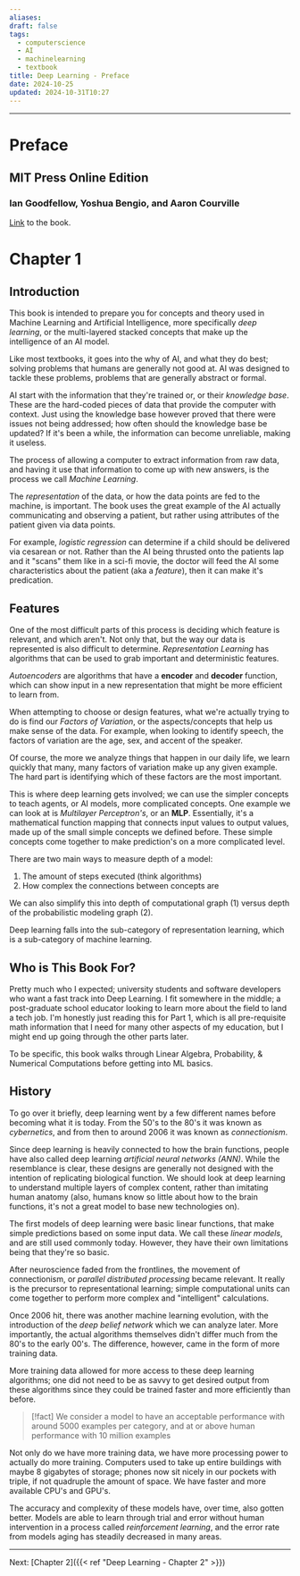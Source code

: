 ```yaml
---
aliases: 
draft: false
tags:
  - computerscience
  - AI
  - machinelearning
  - textbook
title: Deep Learning - Preface
date: 2024-10-25
updated: 2024-10-31T10:27
---
```


-------------------------------------------------------------------------------

# Preface
## MIT Press Online Edition

### Ian Goodfellow, Yoshua Bengio, and Aaron Courville

[Link](https://www.deeplearningbook.org/) to the book.


# Chapter 1

## Introduction

This book is intended to prepare you for concepts and theory used in Machine Learning and Artificial Intelligence, more specifically *deep learning*, or the multi-layered stacked concepts that make up the intelligence of an AI model. 

Like most textbooks, it goes into the why of AI, and what they do best; solving problems that humans are generally not good at. AI was designed to tackle these problems, problems that are generally abstract or formal.

AI start with the information that they're trained or, or their *knowledge base*. These are the hard-coded pieces of data that provide the computer with context. Just using the knowledge base however proved that there were issues not being addressed; how often should the knowledge base be updated? If it's been a while, the information can become unreliable, making it useless.

The process of allowing a computer to extract information from raw data, and having it use that information to come up with new answers, is the process we call *Machine Learning*.

The *representation* of the data, or how the data points are fed to the machine, is important. The book uses the great example of the AI actually communicating and observing a patient, but rather using attributes of the patient given via data points.

For example, *logistic regression* can determine if a child should be delivered via cesarean or not. Rather than the AI being thrusted onto the patients lap and it "scans" them like in a sci-fi movie, the doctor will feed the AI some characteristics about the patient (aka a *feature*), then it can make it's predication.


## Features

One of the most difficult parts of this process is deciding which feature is relevant, and which aren't. Not only that, but the way our data is represented is also difficult to determine. *Representation Learning* has algorithms that can be used to grab important and deterministic features.

*Autoencoders* are algorithms that have a **encoder** and **decoder** function, which can show input in a new representation that might be more efficient to learn from.

When attempting to choose or design features, what we're actually trying to do is find our *Factors of Variation*, or the aspects/concepts that help us make sense of the data. For example, when looking to identify speech, the factors of variation are the age, sex, and accent of the speaker. 

Of course, the more we analyze things that happen in our daily life, we learn quickly that many, many factors of variation make up any given example. The hard part is identifying which of these factors are the most important. 

This is where deep learning gets involved; we can use the simpler concepts to teach agents, or AI models, more complicated concepts. One example we can look at is *Multilayer Perceptron's*, or an **MLP**. Essentially, it's a mathematical function mapping that connects input values to output values, made up of the small simple concepts we defined before. These simple concepts come together to make prediction's on a more complicated level. 

There are two main ways to measure depth of a model:

1. The amount of steps executed (think algorithms)
2. How complex the connections between concepts are

We can also simplify this into depth of computational graph (1) versus depth of the probabilistic modeling graph (2).

Deep learning falls into the sub-category of representation learning, which is a sub-category of machine learning.


## Who is This Book For?

Pretty much who I expected; university students and software developers who want a fast track into Deep Learning. I fit somewhere in the middle; a post-graduate school educator looking to learn more about the field to land a tech job. I'm honestly just reading this for Part 1, which is all pre-requisite math information that I need for many other aspects of my education, but I might end up going through the other parts later.

To be specific, this book walks through Linear Algebra, Probability, & Numerical Computations before getting into ML basics.

## History

To go over it briefly, deep learning went by a few different names before becoming what it is today. From the 50's to the 80's it was known as *cybernetics*, and from then to around 2006 it was known as *connectionism*.

Since deep learning is heavily connected to how the brain functions, people have also called deep learning *artificial neural networks (ANN)*. While the resemblance is clear, these designs are generally not designed with the intention of replicating biological function. We should look at deep learning to understand multiple layers of complex content, rather than imitating human anatomy (also, humans know so little about how to the brain functions, it's not a great model to base new technologies on).

The first models of deep learning were basic linear functions, that make simple predictions based on some input data. We call these *linear models*, and are still used commonly today. However, they have their own limitations being that they're so basic. 

After neuroscience faded from the frontlines, the movement of connectionism, or *parallel distributed processing* became relevant. It really is the precursor to representational learning; simple computational units can come together to perform more complex and "intelligent" calculations.

Once 2006 hit, there was another machine learning evolution, with the introduction of the *deep belief network* which we can analyze later. More importantly, the actual algorithms themselves didn't differ much from the 80's to the early 00's. The difference, however, came in the form of more training data.

More training data allowed for more access to these deep learning algorithms; one did not need to be as savvy to get desired output from these algorithms since they could be trained faster and more efficiently than before. 

>[!fact]
> We consider a model to have an acceptable performance with around 5000 examples per category, and at or above human performance with 10 million examples

Not only do we have more training data, we have more processing power to actually do more training. Computers used to take up entire buildings with maybe 8 gigabytes of storage; phones now sit nicely in our pockets with triple, if not quadruple the amount of space. We have faster and more available CPU's and GPU's.

The accuracy and complexity of these models have, over time, also gotten better. Models are able to learn through trial and error without human intervention in a process called *reinforcement learning*, and the error rate from models aging has steadily decreased in many areas.


---
Next: 
[Chapter 2]({{< ref "Deep Learning - Chapter 2" >}}) 
